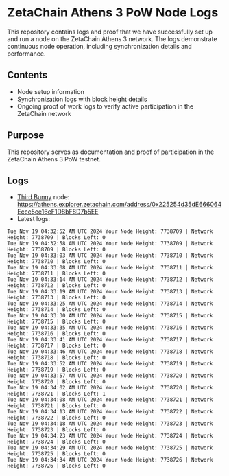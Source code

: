 # ZetaChain Athens 3 PoW Node Logs
This repository contains logs and proof that we have successfully set up and run a node on the ZetaChain Athens 3 network. The logs demonstrate continuous node operation, including synchronization details and performance.

## Contents
- Node setup information
- Synchronization logs with block height details
- Ongoing proof of work logs to verify active participation in the ZetaChain network

## Purpose
This repository serves as documentation and proof of participation in the ZetaChain Athens 3 PoW testnet.

## Logs

- [Third Bunny](https://thirdbunny.xyz/) node: https://athens.explorer.zetachain.com/address/0x225254d35dE666064Eccc5ce16eF1D8bF8D7b5EE
- Latest logs:
```
Tue Nov 19 04:32:52 AM UTC 2024 Your Node Height: 7738709 | Network Height: 7738709 | Blocks Left: 0
Tue Nov 19 04:32:58 AM UTC 2024 Your Node Height: 7738709 | Network Height: 7738709 | Blocks Left: 0
Tue Nov 19 04:33:03 AM UTC 2024 Your Node Height: 7738710 | Network Height: 7738710 | Blocks Left: 0
Tue Nov 19 04:33:08 AM UTC 2024 Your Node Height: 7738711 | Network Height: 7738711 | Blocks Left: 0
Tue Nov 19 04:33:14 AM UTC 2024 Your Node Height: 7738712 | Network Height: 7738712 | Blocks Left: 0
Tue Nov 19 04:33:19 AM UTC 2024 Your Node Height: 7738713 | Network Height: 7738713 | Blocks Left: 0
Tue Nov 19 04:33:25 AM UTC 2024 Your Node Height: 7738714 | Network Height: 7738714 | Blocks Left: 0
Tue Nov 19 04:33:30 AM UTC 2024 Your Node Height: 7738715 | Network Height: 7738715 | Blocks Left: 0
Tue Nov 19 04:33:35 AM UTC 2024 Your Node Height: 7738716 | Network Height: 7738716 | Blocks Left: 0
Tue Nov 19 04:33:41 AM UTC 2024 Your Node Height: 7738717 | Network Height: 7738717 | Blocks Left: 0
Tue Nov 19 04:33:46 AM UTC 2024 Your Node Height: 7738718 | Network Height: 7738718 | Blocks Left: 0
Tue Nov 19 04:33:52 AM UTC 2024 Your Node Height: 7738719 | Network Height: 7738719 | Blocks Left: 0
Tue Nov 19 04:33:57 AM UTC 2024 Your Node Height: 7738720 | Network Height: 7738720 | Blocks Left: 0
Tue Nov 19 04:34:02 AM UTC 2024 Your Node Height: 7738720 | Network Height: 7738721 | Blocks Left: 1
Tue Nov 19 04:34:08 AM UTC 2024 Your Node Height: 7738721 | Network Height: 7738721 | Blocks Left: 0
Tue Nov 19 04:34:13 AM UTC 2024 Your Node Height: 7738722 | Network Height: 7738722 | Blocks Left: 0
Tue Nov 19 04:34:18 AM UTC 2024 Your Node Height: 7738723 | Network Height: 7738723 | Blocks Left: 0
Tue Nov 19 04:34:23 AM UTC 2024 Your Node Height: 7738724 | Network Height: 7738724 | Blocks Left: 0
Tue Nov 19 04:34:29 AM UTC 2024 Your Node Height: 7738725 | Network Height: 7738725 | Blocks Left: 0
Tue Nov 19 04:34:34 AM UTC 2024 Your Node Height: 7738726 | Network Height: 7738726 | Blocks Left: 0
```
